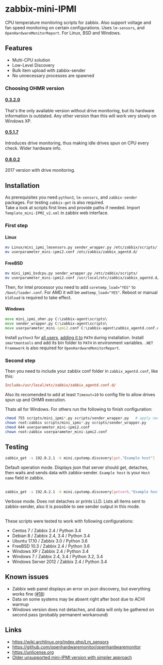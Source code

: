 # zabbix-mini-IPMI
CPU temperature monitoring scripts for zabbix. Also support voltage and fan speed monitoring on certain configurations. Uses `lm-sensors`, and `OpenHardwareMonitorReport`. For Linux, BSD and Windows.

## Features

- Multi-CPU solution
- Low-Level Discovery
- Bulk item upload with zabbix-sender
- No unnecessary processes are spawned

### Choosing OHMR version
#### [0.3.2.0](https://github.com/openhardwaremonitor/openhardwaremonitor/issues/230#issue-102662845)
That's the only available version without drive monitoring, but its hardware information is outdated. Any other version than this will work very slowly on Windows XP.
#### [0.5.1.7](https://github.com/openhardwaremonitor/openhardwaremonitor/issues/230#issuecomment-133940467)
Introduces drive monitoring, thus making idle drives spun on CPU every check. Wider hardware info.
#### [0.8.0.2](https://github.com/openhardwaremonitor/openhardwaremonitor/issues/776#issuecomment-313606249)
2017 version with drive monitoring.

## Installation
As prerequisites you need `python3`, `lm-sensors`, and `zabbix-sender` packages. For testing `zabbix-get` is also required.<br />
Take a look at scripts first lines and provide paths if needed. Import `Template_mini-IPMI_v2.xml` in zabbix web interface.

### First step
#### Linux
```bash
mv Linux/mini_ipmi_lmsensors.py sender_wrapper.py /etc/zabbix/scripts/
mv userparameter_mini-ipmi2.conf /etc/zabbix/zabbix_agentd.d/
```

#### FreeBSD
```bash
mv mini_ipmi_bsdcpu.py sender_wrapper.py /etc/zabbix/scripts/
mv userparameter_mini-ipmi2.conf /usr/local/etc/zabbix/zabbix_agentd.d/
```
Then, for Intel processor you need to add `coretemp_load="YES"` to `/boot/loader.conf`. For AMD it will be `amdtemp_load="YES"`. Reboot or manual `kldload` is required to take effect.

#### Windows
```cmd
move mini_ipmi_ohmr.py C:\zabbix-agent\scripts\
move sender_wrapper.py C:\zabbix-agent\scripts\
move userparameter_mini-ipmi2.conf C:\zabbix-agent\zabbix_agentd.conf.d\
```
Install `python3` for [all users](https://github.com/nobodysu/zabbix-mini-IPMI/blob/master/screenshots/mini-IPMI-python-installation1.png), [adding it to](https://github.com/nobodysu/zabbix-mini-IPMI/blob/master/screenshots/mini-IPMI-python-installation2.png) `PATH` during installation. Install `smartmontools` and add its bin folder to `PATH` in environment variables. `.NET Framework` is also required for `OpenHardwareMonitorReport`.

### Second step
Then you need to include your zabbix conf folder in `zabbix_agentd.conf`, like this:
```conf
Include=/usr/local/etc/zabbix/zabbix_agentd.conf.d/
```
Also its recomended to add at least `Timeout=10` to config file to allow drives spun up and OHMR execution.

Thats all for Windows. For others run the following to finish configuration:
```bash
chmod 755 scripts/mini_ipmi*.py scripts/sender_wrapper.py   # apply necessary permissions
chown root:zabbix scripts/mini_ipmi*.py scripts/sender_wrapper.py 
chmod 644 userparameter_mini-ipmi2.conf
chown root:zabbix userparameter_mini-ipmi2.conf
```

## Testing
```bash
zabbix_get -s 192.0.2.1 -k mini.cputemp.discovery[get,"Example host"]
```
Default operation mode. Displays json that server should get, detaches, then waits and sends data with zabbix-sender. `Example host` is your `Host name` field in zabbix.
<br /><br />

```bash
zabbix_get -s 192.0.2.1 -k mini.cputemp.discovery[getverb,"Example host"]
```
Verbose mode. Does not detaches or prints LLD. Lists all items sent to zabbix-sender, also it is possible to see sender output in this mode.
<br /><br />

These scripts were tested to work with following configurations:
- Centos 7 / Zabbix 2.4 / Python 3.4
- Debian 8 / Zabbix 2.4, 3.4 / Python 3.4
- Ubuntu 17.10 / Zabbix 3.0 / Python 3.6
- FreeBSD 10.3 / Zabbix 2.4 / Python 3.6
- Windows XP / Zabbix 2.4 / Python 3.4
- Windows 7 / Zabbix 2.4, 3.4 / Python 3.2, 3.4
- Windows Server 2012 / Zabbix 2.4 / Python 3.4

## Known issues
- Zabbix web panel displays an error on json discovery, but everything works fine ([#18](https://github.com/nobodysu/zabbix-mini-IPMI/issues/18))
- Data on some systems may be absent right after boot due to ACHI warmup
- Windows version does not detaches, and data will only be gathered on second pass (probably permanent workaround)

## Links
- https://wiki.archlinux.org/index.php/Lm_sensors
- https://github.com/openhardwaremonitor/openhardwaremonitor
- https://unlicense.org
- [Older unsupported mini-IPMI version with simpler approach](https://github.com/nobodysu/zabbix-mini-IPMI/tree/old_v1_unsupported)
